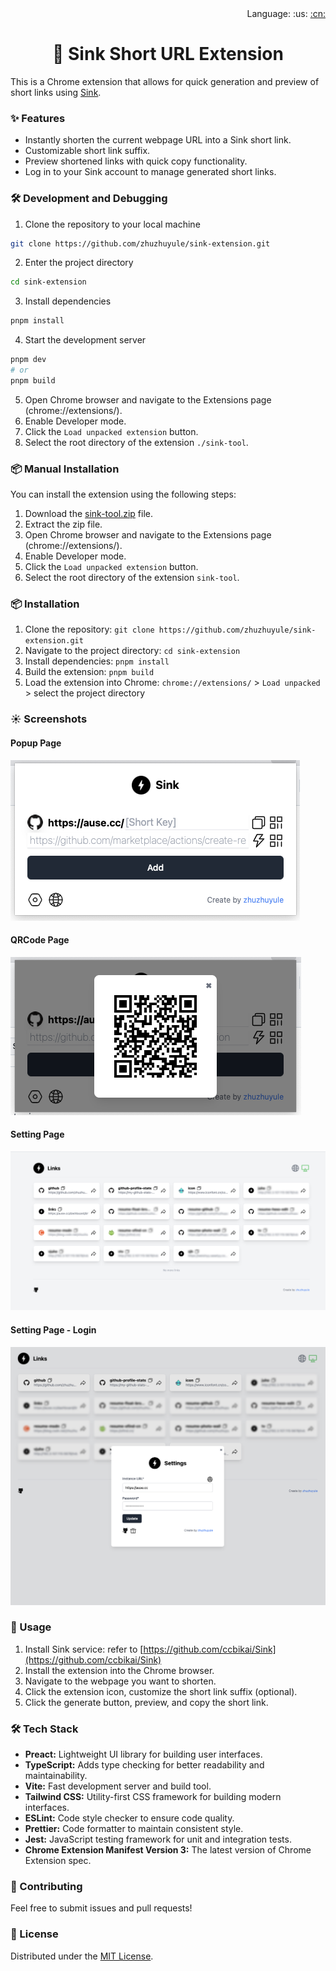 <div align="right">Language: :us:
<a title="Chinese" href="doc/cn/README.md">:cn:</a></div>

<h1 align="center">🔗 Sink Short URL Extension</h1>

This is a Chrome extension that allows for quick generation and preview of short links using [Sink](https://github.com/ccbikai/Sink).

### ✨ Features

* Instantly shorten the current webpage URL into a Sink short link.
* Customizable short link suffix.
* Preview shortened links with quick copy functionality.
* Log in to your Sink account to manage generated short links.


### 🛠 Development and Debugging

1. Clone the repository to your local machine
```bash
git clone https://github.com/zhuzhuyule/sink-extension.git
```
2. Enter the project directory
```bash
cd sink-extension
```
3. Install dependencies
```bash
pnpm install
```
4. Start the development server
```bash
pnpm dev
# or
pnpm build
```
5. Open Chrome browser and navigate to the Extensions page (chrome://extensions/).
6. Enable Developer mode.
7. Click the `Load unpacked extension` button.
8. Select the root directory of the extension `./sink-tool`.

### 📦 Manual Installation

You can install the extension using the following steps:

1. Download the [sink-tool.zip](https://github.com/zhuzhuyule/sink-extension/releases/) file.
2. Extract the zip file.
3. Open Chrome browser and navigate to the Extensions page (chrome://extensions/).
4. Enable Developer mode.
5. Click the `Load unpacked extension` button.
6. Select the root directory of the extension `sink-tool`.


### 📦 Installation

1. Clone the repository: `git clone https://github.com/zhuzhuyule/sink-extension.git`
2. Navigate to the project directory: `cd sink-extension`
3. Install dependencies: `pnpm install`
4. Build the extension: `pnpm build`
5. Load the extension into Chrome: `chrome://extensions/` > `Load unpacked` > select the project directory

### ☀️ Screenshots

#### Popup Page

![popupPage](./doc/popup.png)

#### QRCode Page

![QRCodePage](./doc/QRCode.png)

#### Setting Page

![optionPage](./doc/option.png)

#### Setting Page - Login

![optionPage](./doc/login.png)

### 🚀 Usage

1. Install Sink service: refer to [https://github.com/ccbikai/Sink](https://github.com/ccbikai/Sink)
2. Install the extension into the Chrome browser.
3. Navigate to the webpage you want to shorten.
4. Click the extension icon, customize the short link suffix (optional).
5. Click the generate button, preview, and copy the short link.

### 🛠️ Tech Stack

* **Preact:** Lightweight UI library for building user interfaces.
* **TypeScript:** Adds type checking for better readability and maintainability.
* **Vite:** Fast development server and build tool.
* **Tailwind CSS:** Utility-first CSS framework for building modern interfaces.
* **ESLint:** Code style checker to ensure code quality.
* **Prettier:** Code formatter to maintain consistent style.
* **Jest:** JavaScript testing framework for unit and integration tests.
* **Chrome Extension Manifest Version 3:** The latest version of Chrome Extension spec.

### 🤝 Contributing

Feel free to submit issues and pull requests!

### 📄 License

Distributed under the [MIT License](https://github.com/zhuzhuyule/sink-extension/LICENSE).

